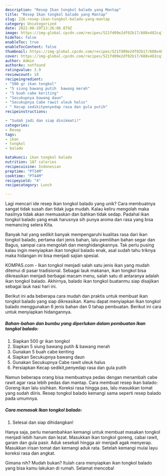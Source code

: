 ```yaml
---
description: "Resep Ikan tongkol balado yang Mantap"
title: "Resep Ikan tongkol balado yang Mantap"
slug: 226-resep-ikan-tongkol-balado-yang-mantap
category: Uncategorized
date: 2022-08-29T13:26:06.879Z
image: https://img-global.cpcdn.com/recipes/521fd09e2df02b17/680x482cq70/ikan-tongkol-balado-foto-resep-utama.jpg
hideToc: false
enableToc: true
enableTocContent: false
thumbnail: https://img-global.cpcdn.com/recipes/521fd09e2df02b17/680x482cq70/ikan-tongkol-balado-foto-resep-utama.jpg
cover: https://img-global.cpcdn.com/recipes/521fd09e2df02b17/680x482cq70/ikan-tongkol-balado-foto-resep-utama.jpg
author: Admin
authorAv: notfound
ratingvalue: 3.9
reviewcount: 18
recipeingredient:
- "500 gr ikan tongkol"
- "5 siung bawang putih  bawang merah"
- "5 buah cabe keriting"
- "Secukupnya bawang daun"
- "Secukupnya Cabe rawit uleuk halus"
- " Kecap sedikitpenyedap rasa dan gula putih"
recipeinstructions:

- "Sudah jadi dan siap dinikmati!"
categories:
- Resep
tags:
- ikan
- tongkol
- balado

katakunci: ikan tongkol balado 
nutrition: 187 calories
recipecuisine: Indonesian
preptime: "PT34M"
cooktime: "PT44M"
recipeyield: "4"
recipecategory: Lunch

---
```





Lagi mencari ide resep ikan tongkol balado yang unik? Cara membuatnya sangat tidak susah dan tidak juga mudah. Kalau keliru mengolah maka hasilnya tidak akan memuaskan dan bahkan tidak sedap. Padahal ikan tongkol balado yang enak harusnya sih punya aroma dan rasa yang bisa memancing selera Kita.





Banyak hal yang sedikit banyak mempengaruhi kualitas rasa dari ikan tongkol balado, pertama dari jenis bahan, lalu pemilihan bahan segar dan Bagus, sampai cara mengolah dan menghidangkannya. Tak perlu pusing kalau ingin menyiapkan ikan tongkol balado enak,      asal sudah tahu triknya maka hidangan ini bisa menjadi sajian spesial.














KOMPAS.com - Ikan tongkol menjadi salah satu jenis ikan yang mudah ditemui di pasar tradisional. Sebagai lauk makanan, ikan tongkol bisa dikreasikan menjadi berbagai macam menu, salah satu di antaranya adalah ikan tongkol balado. Akhirnya, balado ikan tongkol buatanmu siap disajikan sebagai lauk nasi hari ini.






Berikut ini ada beberapa cara mudah dan praktis untuk membuat ikan tongkol balado yang siap dikreasikan. Kamu dapat menyiapkan Ikan tongkol balado menggunakan 6 jenis bahan dan 0 tahap pembuatan. Berikut ini cara untuk menyiapkan hidangannya.

<!--inarticleads1-->

##### Bahan-bahan dan bumbu yang diperlukan dalam pembuatan Ikan tongkol balado:

1. Siapkan 500 gr ikan tongkol
1. Siapkan 5 siung bawang putih &amp; bawang merah
1. Gunakan 5 buah cabe keriting
1. Siapkan Secukupnya bawang daun
1. Gunakan Secukupnya Cabe rawit uleuk halus
1. Persiapkan  Kecap sedikit,penyedap rasa dan gula putih


Namun beberapa orang bisa membuatnya pedas dengan menambah cabe rawit agar rasa lebih pedas dan mantap. Cara membuat resep ikan balado: Goreng ikan lalu sisihkan. Koreksi rasa hingga pas, lalu masukkan tomat yang sudah diiris. Resep tongkol balado kemangi sama seperti resep balado pada umumnya. 

<!--inarticleads2-->

##### Cara memasak Ikan tongkol balado:


1. Selesai dan siap dihidangkan!

Hanya saja, perlu menambahkan kemangi untuk membuat masakan tongkol menjadi lebih harum dan lezat. Masukkan ikan tongkol goreng, cabai rawit, garam dan gula pasir. Aduk sesekali hingga air menjadi agak menyerap. Masukkan irisan tomat dan kemangi aduk rata. Setelah kemangi mulai layu koreksi rasa dan angkat. 

Gimana nih? Mudah bukan? Itulah cara menyiapkan ikan tongkol balado yang bisa kamu lakukan di rumah. Selamat mencoba!
